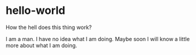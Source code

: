 # hello-world
How the hell does this thing work?

I am a man. I have no idea what I am doing. Maybe soon I will know a little more about what I am doing.
